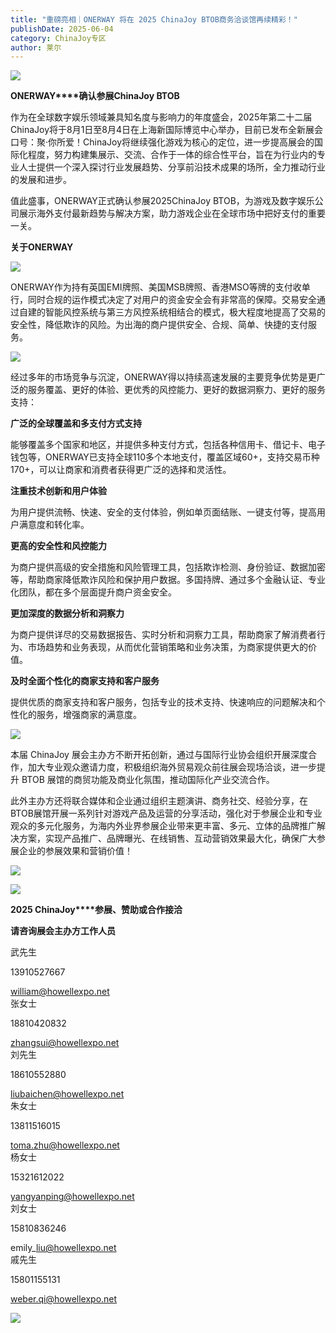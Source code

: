 ```yaml
---
title: "重磅亮相｜ONERWAY 将在 2025 ChinaJoy BTOB商务洽谈馆再续精彩！"
publishDate: 2025-06-04
category: ChinaJoy专区
author: 莱尔
---
```


![](https://ec-net-1251389766.cos.ap-shanghai.myqcloud.com/wp-content/uploads/2025/06/20250604154539273.gif)

**ONERWAY****确认参展ChinaJoy BTOB**

作为在全球数字娱乐领域兼具知名度与影响力的年度盛会，2025年第二十二届ChinaJoy将于8月1日至8月4日在上海新国际博览中心举办，目前已发布全新展会口号：聚·你所爱！ChinaJoy将继续强化游戏为核心的定位，进一步提高展会的国际化程度，努力构建集展示、交流、合作于一体的综合性平台，旨在为行业内的专业人士提供一个深入探讨行业发展趋势、分享前沿技术成果的场所，全力推动行业的发展和进步。

值此盛事，ONERWAY正式确认参展2025ChinaJoy BTOB，为游戏及数字娱乐公司展示海外支付最新趋势与解决方案，助力游戏企业在全球市场中把好支付的重要一关。

**关于ONERWAY**

![](https://ec-net-1251389766.cos.ap-shanghai.myqcloud.com/wp-content/uploads/2025/06/20250604154541244.jpeg)

ONERWAY作为持有英国EMI牌照、美国MSB牌照、香港MSO等牌的支付收单行，同时合规的运作模式决定了对用户的资金安全会有非常高的保障。交易安全通过自建的智能风控系统与第三方风控系统相结合的模式，极大程度地提高了交易的安全性，降低欺诈的风险。为出海的商户提供安全、合规、简单、快捷的支付服务。

![](https://ec-net-1251389766.cos.ap-shanghai.myqcloud.com/wp-content/uploads/2025/06/20250604154546531.png)

经过多年的市场竞争与沉淀，ONERWAY得以持续高速发展的主要竞争优势是更广泛的服务覆盖、更好的体验、更优秀的风控能力、更好的数据洞察力、更好的服务支持：

**广泛的全球覆盖和多支付方式支持**

能够覆盖多个国家和地区，并提供多种支付方式，包括各种信用卡、借记卡、电子钱包等，ONERWAY已支持全球110多个本地支付，覆盖区域60+，支持交易币种170+，可以让商家和消费者获得更广泛的选择和灵活性。

**注重技术创新和用户体验**

为用户提供流畅、快速、安全的支付体验，例如单页面结账、一键支付等，提高用户满意度和转化率。

**更高的安全性和风控能力**

为商户提供高级的安全措施和风险管理工具，包括欺诈检测、身份验证、数据加密等，帮助商家降低欺诈风险和保护用户数据。多国持牌、通过多个金融认证、专业化团队，都在多个层面提升商户资金安全。

**更加深度的数据分析和洞察力**

为商户提供详尽的交易数据报告、实时分析和洞察力工具，帮助商家了解消费者行为、市场趋势和业务表现，从而优化营销策略和业务决策，为商家提供更大的价值。

**及时全面个性化的商家支持和客户服务**

提供优质的商家支持和客户服务，包括专业的技术支持、快速响应的问题解决和个性化的服务，增强商家的满意度。

![](https://ec-net-1251389766.cos.ap-shanghai.myqcloud.com/wp-content/uploads/2025/06/20250604154550780.png)

本届 ChinaJoy 展会主办方不断开拓创新，通过与国际行业协会组织开展深度合作，加大专业观众邀请力度，积极组织海外贸易观众前往展会现场洽谈，进一步提升 BTOB 展馆的商贸功能及商业化氛围，推动国际化产业交流合作。

此外主办方还将联合媒体和企业通过组织主题演讲、商务社交、经验分享，在BTOB展馆开展一系列针对游戏产品及运营的分享活动，强化对于参展企业和专业观众的多元化服务，为海内外业界参展企业带来更丰富、多元、立体的品牌推广解决方案，实现产品推广、品牌曝光、在线销售、互动营销效果最大化，确保广大参展企业的参展效果和营销价值！

![](https://ec-net-1251389766.cos.ap-shanghai.myqcloud.com/wp-content/uploads/2025/06/20250604154542993.gif)

![](https://ec-net-1251389766.cos.ap-shanghai.myqcloud.com/wp-content/uploads/2025/06/20250604154554711.png)

**2025 ChinaJoy****参展、赞助或合作接洽**

**请咨询展会主办方工作人员**

武先生

13910527667

william@howellexpo.net  
张女士

18810420832

zhangsui@howellexpo.net  
刘先生

18610552880

liubaichen@howellexpo.net  
朱女士

13811516015

toma.zhu@howellexpo.net  
杨女士

15321612022

yangyanping@howellexpo.net  
刘女士

15810836246

emily\_liu@howellexpo.net  
戚先生

15801155131

weber.qi@howellexpo.net

![](https://ec-net-1251389766.cos.ap-shanghai.myqcloud.com/wp-content/uploads/2025/06/20250604154558372.png)
